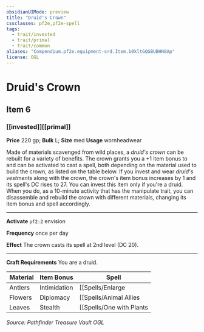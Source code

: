 ```yaml
---
obsidianUIMode: preview
title: "Druid's Crown"
cssclasses: pf2e,pf2e-spell
tags:
  - trait/invested
  - trait/primal
  - trait/common
aliases: "Compendium.pf2e.equipment-srd.Item.b0kltGQGBUBHN8Ap"
license: OGL
---
```

# Druid's Crown
## Item 6
### [[invested]][[primal]]


**Price** 220 gp; 
**Bulk** L; **Size** med
**Usage** wornheadwear

Made of materials scavenged from wild places, a _druid's crown_ can be rebuilt for a variety of benefits. The crown grants you a +1 item bonus to and can be activated to cast a spell, both depending on the material used to build the crown, as listed on the table below. If you invest and wear _druid's vestments_ along with the crown, the crown's item bonus increases by 1 and its spell's DC rises to 27. You can invest this item only if you're a druid. When you do, as a 10-minute activity that has the manipulate trait, you can disassemble and rebuild the crown with different materials, changing its item bonus and spell accordingly.

* * *

**Activate** `pf2:2` envision

**Frequency** once per day

**Effect** The crown casts its spell at 2nd level (DC 20).

* * *

**Craft Requirements** You are a druid.

| Material | Item Bonus | Spell |
| --- | --- | --- |
| Antlers | Intimidation | [[Spells/Enlarge|Enlarge]] |
| Flowers | Diplomacy | [[Spells/Animal Allies|Animal Allies]] |
| Leaves | Stealth | [[Spells/One with Plants|One with Plants]] |

*Source: Pathfinder Treasure Vault*
*OGL*